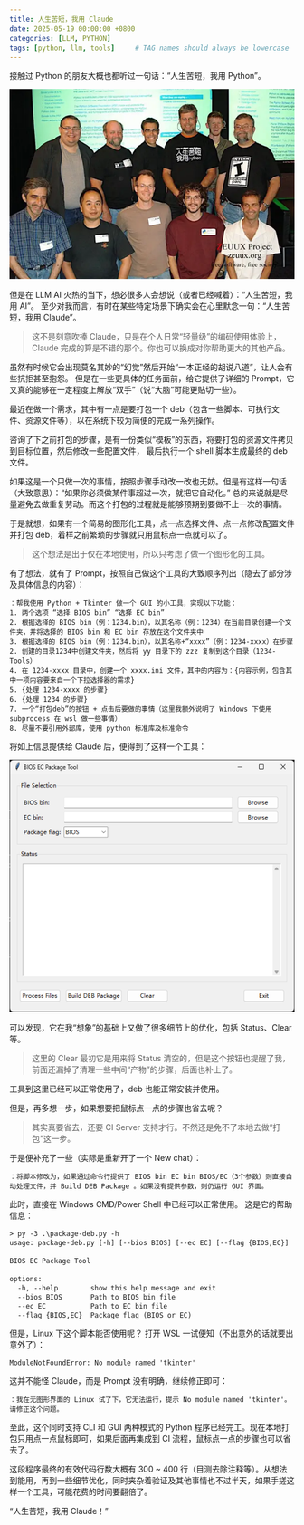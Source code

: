 ```yaml
---
title: 人生苦短，我用 Claude
date: 2025-05-19 00:00:00 +0800
categories: [LLM, PYTHON]
tags: [python, llm, tools]     # TAG names should always be lowercase
---
```


接触过 Python 的朋友大概也都听过一句话：“人生苦短，我用 Python”。

![UsePython](../assets/media/posts/claude-python-deb-pack-tool/UsePython.png)

但是在 LLM AI 火热的当下，想必很多人会想说（或者已经喊着）：“人生苦短，我用 AI”。
至少对我而言，有时在某些特定场景下确实会在心里默念一句：“人生苦短，我用 Claude”。
> 这不是刻意吹捧 Claude，只是在个人日常“轻量级”的编码使用体验上，Claude 完成的算是不错的那个。你也可以换成对你帮助更大的其他产品。

虽然有时候它会出现莫名其妙的“幻觉”然后开始“一本正经的胡说八道”，让人会有些抗拒甚至抱怨。
但是在一些更具体的任务面前，给它提供了详细的 Prompt，它又真的能够在一定程度上解放“双手”（说“大脑”可能更贴切一些）。

最近在做一个需求，其中有一点是要打包一个 deb（包含一些脚本、可执行文件、资源文件等），以在系统下较为简便的完成一系列操作。

咨询了下之前打包的步骤，是有一份类似“模板”的东西，将要打包的资源文件拷贝到目标位置，然后修改一些配置文件，
最后执行一个 shell 脚本生成最终的 deb 文件。

如果这是一个只做一次的事情，按照步骤手动改一改也无妨。但是有这样一句话（大致意思）：“如果你必须做某件事超过一次，就把它自动化。”
总的来说就是尽量避免去做重复劳动。而这个打包的过程就是能够预期到要做不止一次的事情。

于是就想，如果有一个简易的图形化工具，点一点选择文件、点一点修改配置文件并打包 deb，着样之前繁琐的步骤就只用鼠标点一点就可以了。
> 这个想法是出于仅在本地使用，所以只考虑了做一个图形化的工具。

有了想法，就有了 Prompt，按照自己做这个工具的大致顺序列出（隐去了部分涉及具体信息的内容）：
```
：帮我使用 Python + Tkinter 做一个 GUI 的小工具，实现以下功能：
1. 两个选项 “选择 BIOS bin” “选择 EC bin”
2. 根据选择的 BIOS bin（例：1234.bin），以其名称（例：1234）在当前目录创建一个文件夹，并将选择的 BIOS bin 和 EC bin 存放在这个文件夹中
3. 根据选择的 BIOS bin（例：1234.bin），以其名称+“xxxx”（例：1234-xxxx）在步骤 2. 创建的目录1234中创建文件夹，然后将 yy 目录下的 zzz 复制到这个目录（1234-Tools）
4. 在 1234-xxxx 目录中，创建一个 xxxx.ini 文件，其中的内容为：{内容示例，包含其中一项内容要来自一个下拉选择器的需求}
5. {处理 1234-xxxx 的步骤}
6. {处理 1234 的步骤}
7. 一个“打包deb”的按钮 + 点击后要做的事情（这里我额外说明了 Windows 下使用 subprocess 在 wsl 做一些事情）
8. 尽量不要引用外部库，使用 python 标准库及标准命令
```

将如上信息提供给 Claude 后，便得到了这样一个工具：

![Tool1](../assets/media/posts/claude-python-deb-pack-tool/Tool1.png)

可以发现，它在我“想象”的基础上又做了很多细节上的优化，包括 Status、Clear 等。
> 这里的 Clear 最初它是用来将 Status 清空的，但是这个按钮也提醒了我，前面还漏掉了清理一些中间“产物”的步骤，后面也补上了。

工具到这里已经可以正常使用了，deb 也能正常安装并使用。

但是，再多想一步，如果想要把鼠标点一点的步骤也省去呢？
> 其实真要省去，还要 CI Server 支持才行。不然还是免不了本地去做“打包”这一步。

于是便补充了一些（实际是重新开了一个 New chat）：
```
：将脚本修改为，如果通过命令行提供了 BIOS bin EC bin BIOS/EC（3个参数）则直接自动处理文件，并 Build DEB Package 。如果没有提供参数，则仍运行 GUI 界面。
```

此时，直接在 Windows CMD/Power Shell 中已经可以正常使用。
这是它的帮助信息：
```
> py -3 .\package-deb.py -h
usage: package-deb.py [-h] [--bios BIOS] [--ec EC] [--flag {BIOS,EC}]

BIOS EC Package Tool

options:
  -h, --help        show this help message and exit
  --bios BIOS       Path to BIOS bin file
  --ec EC           Path to EC bin file
  --flag {BIOS,EC}  Package flag (BIOS or EC)
```

但是，Linux 下这个脚本能否使用呢？
打开 WSL 一试便知（不出意外的话就要出意外了）：
```
ModuleNotFoundError: No module named 'tkinter'
```

这并不能怪 Claude，而是 Prompt 没有明确，继续修正即可：
```
：我在无图形界面的 Linux 试了下，它无法运行，提示 No module named 'tkinter'。请修正这个问题。
```

至此，这个同时支持 CLI 和 GUI 两种模式的 Python 程序已经完工。现在本地打包只用点一点鼠标即可，如果后面再集成到 CI 流程，鼠标点一点的步骤也可以省去了。

这段程序最终的有效代码行数大概有 300 ~ 400 行（目测去除注释等）。从想法到能用，再到一些细节优化，同时夹杂着验证及其他事情也不过半天，如果手搓这样一个工具，可能花费的时间要翻倍了。

“人生苦短，我用 Claude！”
